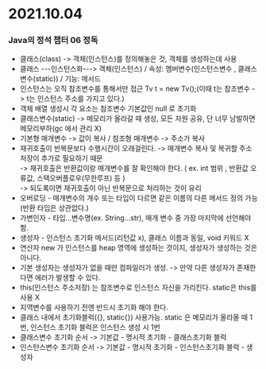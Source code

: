 # 2021.10.04

### Java의 정석 챕터 06 정독

- 클래스(class) -> 객체(인스턴스)를 정의해놓은 것, 객체를 생성하는데 사용
- 클래스 ---인스턴스화---> 객체(인스턴스) / 속성: 멤버변수(인스턴스변수 , 클래스변수(static)) / 기능: 메서드
- 인스턴스는 오직 참조변수를 통해서만 접근 Tv t = new Tv();(이때 t는 참조변수 -> t는 인스턴스 주소를 가지고 있다.)
- 객체 배열 생성시 각 요소는 참조변수 기본값인 null 로 초기화
- 클래스변수(static) -> 메모리가 올라갈 때 생성, 모든 자원 공유, 단 너무 남발하면 메모리부하(gc 에서 관리 X)
- 기본형 매개변수 -> 값이 복사 / 참조형 매개변수 -> 주소가 복사
- 재귀호출이 반복문보다 수행시간이 오래걸린다. -> 매개변수 복사 및 복귀할 주소 저장이 추가로 필요하기 때문  
-> 재귀호출은 반환값이랑 매개변수를 잘 확인해야 한다. ( ex. int 범위 , 반환값 오류값, 스택오버플로우(무한루프) 등 )  
-> 되도록이면 재귀호출이 아닌 반복문으로 처리하는 것이 유리
- 오버로딩 - 매개변수의 개수 또는 타입이 다르면 같은 이름의 다른 메서드 정의 가능(반환 타입은 상관없다.)
- 가변인자 - 타입...변수명(ex. String...str),  매개 변수 중 가장 마지막에 선언해야함.
- 생성자 - 인스턴스 초기화 메서드(리턴값 x), 클래스 이름과 동일, void 키워드 X
- 연산자 new 가 인스턴스를 heap 영역에 생성하는 것이지, 생성자가 생성하는 것은 아니다.
- 기본 생성자는 생성자가 없을 때만 컴파일러가 생성. -> 만약 다른 생성자가 존재한다면 에러가 발생할 수 있다.
- this(인스턴스 주소저장) 는 참조변수로 인스턴스 자신을 가리킨다. static은 this를 사용 X
- 지역변수를 사용하기 전엔 반드시 초기화 해야 한다.
- 클래스 내에서 초기화블럭({}, static{}) 사용가능. static 은 메모리가 올라올 때 1번, 인스턴스 초기화 블럭은 인스턴스 생성 시 1번
- 클래스변수 초기화 순서    ->     기본값 - 명시적 초기화 - 클래스초기화 블럭
- 인스턴스변수 초기화 순서   ->     기본값 - 명시적 초기화 - 인스턴스초기화 블럭 - 생성자